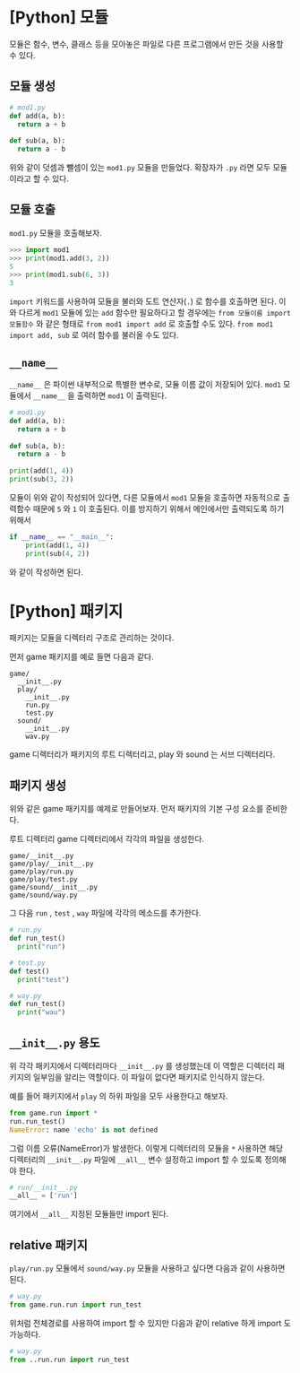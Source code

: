 [Python] 모듈
=============

모듈은 함수, 변수, 클래스 등을 모아놓은 파일로 다른 프로그램에서 만든 것을 사용할 수 있다.

## 모듈 생성

```python
# mod1.py
def add(a, b):
  return a + b
  
def sub(a, b):
  return a - b
```

위와 같이 덧셈과 뺄셈이 있는 `mod1.py` 모듈을 만들었다.
확장자가 `.py` 라면 모두 모듈이라고 할 수 있다.

## 모듈 호출

`mod1.py` 모듈을 호출해보자.

```python
>>> import mod1
>>> print(mod1.add(3, 2))
5
>>> print(mod1.sub(6, 3))
3
```

`import` 키워드를 사용하여 모듈을 불러와 도트 연산자(`.`) 로 함수를 호출하면 된다.
이와 다르게 `mod1` 모듈에 있는 `add` 함수만 필요하다고 할 경우에는 `from 모듈이름 import 모듈함수` 와 같은 형태로 `from mod1 import add` 로 호출할 수도 있다.
`from mod1 import add, sub` 로 여러 함수를 불러올 수도 있다.

## `__name__`

`__name__` 은 파이썬 내부적으로 특별한 변수로, 모듈 이름 값이 저장되어 있다.
`mod1` 모듈에서 `__name__` 을 출력하면 `mod1` 이 출력된다.

```python
# mod1.py
def add(a, b):
  return a + b
  
def sub(a, b):
  return a - b
  
print(add(1, 4))
print(sub(3, 2))
```

모듈이 위와 같이 작성되어 있다면, 다른 모듈에서 `mod1` 모듈을 호출하면 자동적으로 출력함수 때문에 `5` 와 `1` 이 호출된다.
이를 방지하기 위해서 메인에서만 출력되도록 하기 위해서

```python
if __name__ == "__main__":
    print(add(1, 4))
    print(sub(4, 2))
```

와 같이 작성하면 된다.

[Python] 패키지
===============

패키지는 모듈을 디렉터리 구조로 관리하는 것이다.

먼저 game 패키지를 예로 들면 다음과 같다.

```
game/
  __init__.py
  play/
    __init__.py
    run.py
    test.py
  sound/
    __init__.py
    wav.py
```

game 디렉터리가 패키지의 루트 디렉터리고, play 와 sound 는 서브 디렉터리다.

## 패키지 생성

위와 같은 game 패키지를 예제로 만들어보자.
먼저 패키지의 기본 구성 요소를 준비한다.

루트 디렉터리 game 디렉터리에서 각각의 파일을 생성한다.

```
game/__init__.py
game/play/__init__.py
game/play/run.py
game/play/test.py
game/sound/__init__.py
game/sound/way.py
```

그 다음 `run` , `test` , `way` 파일에 각각의 메소드를 추가한다.

```python
# run.py
def run_test()
  print("run")
```

```python
# test.py
def test()
  print("test")
```

```python
# way.py
def run_test()
  print("wau")
```

## `__init__.py` 용도

위 각각 패키지에서 디렉터리마다 `__init__.py` 를 생성했는데 이 역할은 디렉터리 패키지의 일부임을 알리는 역할이다.
이 파일이 없다면 패키지로 인식하지 않는다.

예를 들어 패키지에서 `play` 의 하위 파일을 모두 사용한다고 해보자.

```python
from game.run import *
run.run_test()
NameError: name 'echo' is not defined
```

그럼 이름 오류(NameError)가 발생한다.
이렇게 디렉터리의 모듈을 `*` 사용하면 해당 디렉터리의 `__init__.py` 파일에 `__all__` 변수 설정하고 import 할 수 있도록 정의해야 한다.

```python
# run/__init__.py
__all__ = ['run']
```

여기에서 `__all__` 지정된 모듈들만 import 된다.

## relative 패키지

`play/run.py` 모듈에서 `sound/way.py` 모듈을 사용하고 싶다면 다음과 같이 사용하면 된다.

```python
# way.py
from game.run.run import run_test
```

위처럼 전체경로를 사용하여 import 할 수 있지만 다음과 같이 relative 하게 import 도 가능하다.

```python
# way.py
from ..run.run import run_test
```
